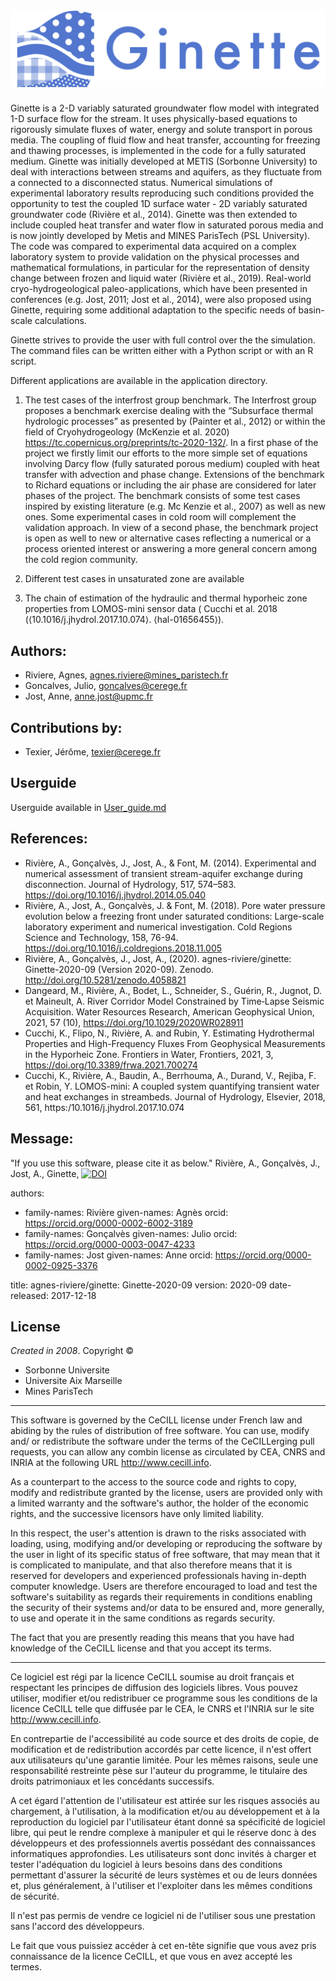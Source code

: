 ![Ginette-2](Ginette-2.png)
==================================================================================
Ginette is a 2-D variably saturated groundwater flow model with integrated 1-D surface flow for the stream. It uses physically-based equations to rigorously simulate fluxes of water, energy and solute transport in porous media. The coupling of fluid flow and heat transfer, accounting for freezing and thawing processes, is implemented in the code for a fully saturated medium. Ginette was initially developed at METIS (Sorbonne University) to deal with interactions between streams and aquifers, as they fluctuate from a connected to a disconnected status. Numerical simulations of experimental laboratory results reproducing such conditions provided the opportunity to test the coupled 1D surface water - 2D variably saturated groundwater code (Rivière et al., 2014). Ginette was then extended to include coupled heat transfer and water flow in saturated porous media and is now jointly developed by Metis and MINES ParisTech (PSL University). The code was compared to experimental data acquired on a complex laboratory system to provide validation on the physical processes and mathematical formulations, in particular for the representation of density change between frozen and liquid water (Rivière et al., 2019). Real-world cryo-hydrogeological paleo-applications, which have been presented in conferences (e.g. Jost, 2011; Jost et al., 2014), were also proposed using Ginette, requiring some additional adaptation to the specific needs of basin-scale calculations.

Ginette strives to provide the user with full control over the the simulation. The command files can be written either with a Python script or with an R script.

Different applications are available in the application directory. 
1) The test cases of the interfrost group benchmark.
 The Interfrost group proposes a benchmark exercise dealing with the “Subsurface thermal hydrologic processes” as presented by (Painter et al., 2012) or within the field of Cryohydrogeology (McKenzie et al. 2020) https://tc.copernicus.org/preprints/tc-2020-132/. In a first phase of the project we firstly limit our efforts to the more simple set of equations involving Darcy flow (fully saturated porous medium) coupled with heat transfer with advection and phase change. Extensions of the benchmark to Richard equations or including the air phase are considered for later phases of the project. The benchmark consists of some test cases inspired by existing literature (e.g. Mc Kenzie et al., 2007) as well as new ones. Some experimental cases in cold room will complement the validation approach. In view of a second phase, the benchmark project is open as well to new or alternative cases reflecting a numerical or a process oriented interest or answering a more general concern among the cold region community. 

2) Different test cases in unsaturated zone are available

3) The chain of estimation of the hydraulic and thermal hyporheic zone properties from LOMOS-mini sensor data ( Cucchi et al. 2018 (⟨10.1016/j.jhydrol.2017.10.074⟩. ⟨hal-01656455⟩). 



## Authors:
- Riviere, Agnes, agnes.riviere@mines_paristech.fr
- Goncalves, Julio, goncalves@cerege.fr 
- Jost, Anne, anne.jost@upmc.fr


## Contributions by:
- Texier, Jérôme, texier@cerege.fr 


## Userguide
Userguide available in [User_guide.md](User_guide.md)


## References:
- Rivière, A., Gonçalvès, J., Jost, A., & Font, M. (2014). Experimental and numerical assessment of transient stream-aquifer exchange during disconnection. Journal of Hydrology, 517, 574–583. https://doi.org/10.1016/j.jhydrol.2014.05.040
- Rivière, A., Jost, A., Gonçalvès, J. & Font, M. (2018). Pore water pressure evolution below a freezing front under saturated conditions: Large-scale laboratory experiment and numerical investigation. Cold Regions Science and Technology, 158, 76-94. https://doi.org/10.1016/j.coldregions.2018.11.005
- Rivière, A., Gonçalvès, J., Jost, A., (2020). agnes-riviere/ginette: Ginette-2020-09 (Version 2020-09). Zenodo. http://doi.org/10.5281/zenodo.4058821
- Dangeard, M., Rivière, A., Bodet, L., Schneider, S., Guérin, R., Jugnot, D. et Maineult, A. River Corridor Model Constrained by Time‐Lapse Seismic Acquisition. Water Resources Research, American Geophysical Union, 2021, 57 (10), https://doi.org/10.1029/2020WR028911
- Cucchi, K., Flipo, N., Rivière, A. and Rubin, Y. Estimating Hydrothermal Properties and High-Frequency Fluxes From Geophysical Measurements in the Hyporheic Zone. Frontiers in Water, Frontiers, 2021, 3, https://doi.org/10.3389/frwa.2021.700274
- Cucchi, K.,  Rivière, A., Baudin, A., Berrhouma, A., Durand, V., Rejiba, F. et Robin, Y. LOMOS-mini: A coupled system quantifying transient water and heat exchanges in streambeds. Journal of Hydrology, Elsevier, 2018, 561, https:/10.1016/j.jhydrol.2017.10.074


## Message:
"If you use this software, please cite it as below."
Rivière, A., Gonçalvès, J., Jost, A., Ginette,   [![DOI](https://zenodo.org/badge/242535776.svg)](https://zenodo.org/badge/latestdoi/242535776)


authors:
  - family-names: Rivière
    given-names: Agnès
    orcid: https://orcid.org/0000-0002-6002-3189
  - family-names: Gonçalvès
    given-names: Julio
    orcid: https://orcid.org/0000-0003-0047-4233
  - family-names: Jost
    given-names: Anne
    orcid: https://orcid.org/0000-0002-0925-3376
    
    
title: agnes-riviere/ginette: Ginette-2020-09
version: 2020-09
date-released: 2017-12-18

## License
_Created in 2008_. Copyright ©
- Sorbonne Universite
- Universite Aix Marseille
- Mines ParisTech


-------------------------------------------------------------------------
This software is governed by the CeCILL license under French law and
abiding by the rules of distribution of free software.  You can  use, 
modify and/ or redistribute the software under the terms of the CeCILLerging pull requests, you can allow any combin
license as circulated by CEA, CNRS and INRIA at the following URL
http://www.cecill.info. 

As a counterpart to the access to the source code and  rights to copy,
modify and redistribute granted by the license, users are provided only
with a limited warranty  and the software's author,  the holder of the
economic rights,  and the successive licensors  have only  limited
liability. 

In this respect, the user's attention is drawn to the risks associated
with loading,  using,  modifying and/or developing or reproducing the
software by the user in light of its specific status of free software,
that may mean  that it is complicated to manipulate,  and  that  also
therefore means  that it is reserved for developers  and  experienced
professionals having in-depth computer knowledge. Users are therefore
encouraged to load and test the software's suitability as regards their
requirements in conditions enabling the security of their systems and/or 
data to be ensured and,  more generally, to use and operate it in the 
same conditions as regards security. 

The fact that you are presently reading this means that you have had
knowledge of the CeCILL license and that you accept its terms.

-------------------------------------------------------------------------
Ce logiciel est régi par la licence CeCILL soumise au droit français et
respectant les principes de diffusion des logiciels libres. Vous pouvez
utiliser, modifier et/ou redistribuer ce programme sous les conditions
de la licence CeCILL telle que diffusée par le CEA, le CNRS et l'INRIA 
sur le site http://www.cecill.info.

En contrepartie de l'accessibilité au code source et des droits de copie,
de modification et de redistribution accordés par cette licence, il n'est
offert aux utilisateurs qu'une garantie limitée.  Pour les mêmes raisons,
seule une responsabilité restreinte pèse sur l'auteur du programme,  le
titulaire des droits patrimoniaux et les concédants successifs.

A cet égard  l'attention de l'utilisateur est attirée sur les risques
associés au chargement,  à l'utilisation,  à la modification et/ou au
développement et à la reproduction du logiciel par l'utilisateur étant 
donné sa spécificité de logiciel libre, qui peut le rendre complexe à 
manipuler et qui le réserve donc à des développeurs et des professionnels
avertis possédant  des  connaissances  informatiques approfondies.  Les
utilisateurs sont donc invités à charger  et  tester  l'adéquation  du
logiciel à leurs besoins dans des conditions permettant d'assurer la
sécurité de leurs systèmes et ou de leurs données et, plus généralement, 
à l'utiliser et l'exploiter dans les mêmes conditions de sécurité. 

Il n'est pas permis de vendre ce logiciel ni de l'utiliser sous une prestation sans l'accord des développeurs.

Le fait que vous puissiez accéder à cet en-tête signifie que vous avez 
pris connaissance de la licence CeCILL, et que vous en avez accepté les
termes.


